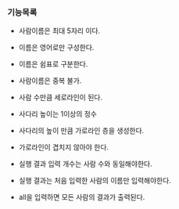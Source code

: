 ### 기능목록
- 사람이름은 최대 5자리 이다.
- 이름은 영어로만 구성한다.
- 이름은 쉼표로 구분한다.
- 사람이름은 중복 불가.
- 사람 수만큼 세로라인이 된다.
- 사다리 높이는 1이상의 정수
- 사다리의 높이 만큼 가로라인 층을 생성한다.
- 가로라인이 겹치지 않아야 한다.

- 실행 결과 입력 개수는 사람 수와 동일해야한다. 
- 실행 결과는 처음 입력한 사람의 이름만 입력해야한다. 
- all을 입력하면 모든 사람의 결과가 출력된다. 
